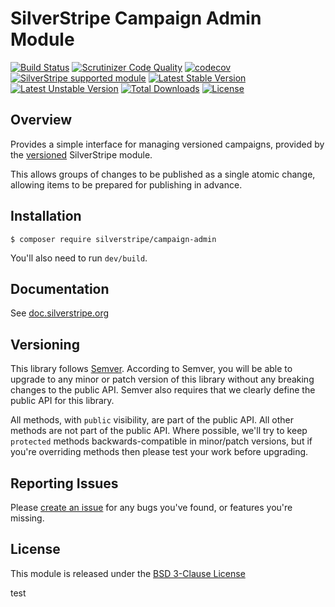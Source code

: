 # SilverStripe Campaign Admin Module

[![Build Status](https://api.travis-ci.com/silverstripe/silverstripe-campaign-admin.svg?branch=1)](https://travis-ci.com/silverstripe/silverstripe-campaign-admin)
[![Scrutinizer Code Quality](https://scrutinizer-ci.com/g/silverstripe/silverstripe-campaign-admin/badges/quality-score.png?b=1)](https://scrutinizer-ci.com/g/silverstripe/silverstripe-campaign-admin/?branch=1)
[![codecov](https://codecov.io/gh/silverstripe/comment-notifications/branch/master/graph/badge.svg)](https://codecov.io/gh/silverstripe/comment-notifications)
[![SilverStripe supported module](https://img.shields.io/badge/silverstripe-supported-0071C4.svg)](https://www.silverstripe.org/software/addons/silverstripe-commercially-supported-module-list/)
[![Latest Stable Version](https://poser.pugx.org/silverstripe/campaign-admin/version.svg)](http://www.silverstripe.org/stable-download/)
[![Latest Unstable Version](https://poser.pugx.org/silverstripe/campaign-admin/v/unstable.svg)](https://packagist.org/packages/silverstripe/campaign-admin)
[![Total Downloads](https://poser.pugx.org/silverstripe/campaign-admin/downloads.svg)](https://packagist.org/packages/silverstripe/campaign-admin)
[![License](https://poser.pugx.org/silverstripe/campaign-admin/license.svg)](https://github.com/silverstripe/silverstripe-campaign-admin#license)

## Overview

Provides a simple interface for managing versioned campaigns, provided by the 
[versioned](https://github.com/silverstripe/silverstripe-versioned) SilverStripe module. 

This allows groups of changes to be published as a single atomic change, allowing items to be
prepared for publishing in advance.

## Installation

```
$ composer require silverstripe/campaign-admin
```

You'll also need to run `dev/build`.

## Documentation

See [doc.silverstripe.org](http://doc.silverstripe.org)

## Versioning

This library follows [Semver](http://semver.org). According to Semver,
you will be able to upgrade to any minor or patch version of this library
without any breaking changes to the public API. Semver also requires that
we clearly define the public API for this library.

All methods, with `public` visibility, are part of the public API. All
other methods are not part of the public API. Where possible, we'll try
to keep `protected` methods backwards-compatible in minor/patch versions,
but if you're overriding methods then please test your work before upgrading.

## Reporting Issues

Please [create an issue](http://github.com/silverstripe/silverstripe-campaign-admin/issues)
for any bugs you've found, or features you're missing.

## License

This module is released under the [BSD 3-Clause License](LICENSE)

test

